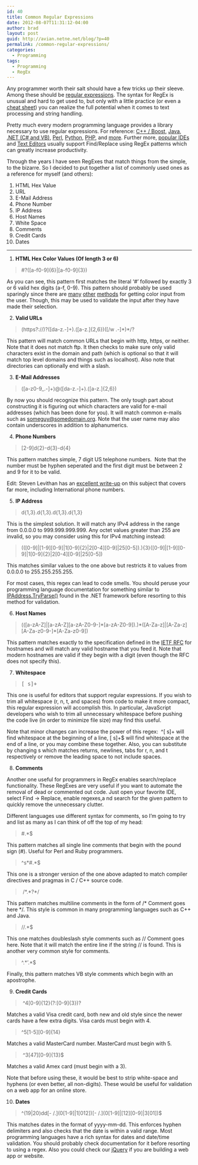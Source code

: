 ```yaml
---
id: 40
title: Common Regular Expressions
date: 2012-08-07T11:31:12-04:00
author: brad
layout: post
guid: http://avian.netne.net/blog/?p=40
permalink: /common-regular-expressions/
categories:
  - Programming
tags:
  - Programming
  - RegEx
---
```

Any programmer worth their salt should have a few tricks up their sleeve. Among these should be [regular expressions](http://en.wikipedia.org/wiki/Regular_expression). The syntax for RegEx is unusual and hard to get used to, but only with a little practice (or even a [cheat sheet](http://www.cheatography.com/davechild/cheat-sheets/regular-expressions/)) you can realize the full potential when it comes to text processing and string handling.

<!--more-->

Pretty much every modern programming language provides a library necessary to use regular expressions. For reference: [C++ / Boost](http://www.boost.org/doc/libs/1_50_0/libs/regex/doc/html/index.html), [Java](http://docs.oracle.com/javase/6/docs/api/java/util/regex/package-summary.html), [.NET (C# and VB)](http://msdn.microsoft.com/en-us/library/system.text.regularexpressions.regex.aspx), [Perl](http://perldoc.perl.org/perlre.html#Regular-Expressions), [Python](http://docs.python.org/library/re.html), [PHP](http://php.net/manual/en/function.preg-match.php), and [more](http://en.wikipedia.org/wiki/Comparison_of_regular_expression_engines). Further more, [popular IDEs](http://www.microsoft.com/visualstudio/en-us) and [Text Editors](http://www.textpad.com/) usually support Find/Replace using RegEx patterns which can greatly increase productivity.

Through the years I have seen RegExes that match things from the simple, to the bizarre. So I decided to put together a list of commonly used ones as a reference for myself (and others):

  1. HTML Hex Value
  2. URL
  3. E-Mail Address
  4. Phone Number
  5. IP Address
  6. Host Names
  7. White Space
  8. Comments
  9. Credit Cards
 10. Dates

* * *

1. **HTML Hex Color Values (Of length 3 or 6)**

> #?([a-f0-9]{6}|[a-f0-9]{3})

As you can see, this pattern first matches the literal ‘#’ followed by exactly 3 or 6 valid hex digits (a-f, 0-9). This pattern should probably be used sparingly since there are [many](http://acko.net/blog/farbtastic-jquery-color-picker-plug-in/) [other](http://msdn.microsoft.com/en-us/library/system.windows.forms.colordialog.aspx) [methods](http://jscolor.com/) for getting color input from the user. Though, this may be used to validate the input after they have made their selection.

2. **Valid URLs**

> (https?://)?([da-z.-]+).([a-z.]{2,6})([/w .-]\*)\*/?

This pattern will match common URLs that begin with http, https, or neither. Note that it does not match ftp. It then checks to make sure only valid characters exist in the domain and path (which is optional so that it will match top level domains and things such as localhost). Also note that directories can optionally end with a slash.

3. **E-Mail Addresses**

> ([a-z0-9_.-]+)@([da-z.-]+).([a-z.]{2,6})

By now you should recognize this pattern. The only tough part about constructing it is figuring out which characters are valid for e-mail addresses (which has been done for you). It will match common e-mails such as someguy@somedomain.org. Note that the user name may also contain underscores in addition to alphanumerics.

4. **Phone Numbers**

> [2-9]d{2}-d{3}-d{4}

This pattern matches simple, 7 digit US telephone numbers.  Note that the number must be hyphen seperated and the first digit must be between 2 and 9 for it to be valid.

Edit: Steven Levithan has an [excellent write-up](http://blog.stevenlevithan.com/archives/validate-phone-number) on this subject that covers far more, including International phone numbers.

5. **IP Address**

> d{1,3}.d{1,3}.d{1,3}.d{1,3}

This is the simplest solution. It will match any IPv4 address in the range from 0.0.0.0 to 999.999.999.999. Any octet values greater than 255 are invalid, so you may consider using this for IPv4 matching instead:

> ((\[0-9]|[1-9\]\[0-9\]|1\[0-9]{2}|2[0-4\]\[0-9\]|25\[0-5]).){3}([0-9]|[1-9\]\[0-9\]|1\[0-9]{2}|2[0-4\]\[0-9\]|25[0-5])

This matches similar values to the one above but restricts it to values from 0.0.0.0 to 255.255.255.255.

For most cases, this regex can lead to code smells. You should peruse your programming language documentation for something similar to [IPAddress.TryParse()](http://msdn.microsoft.com/en-us/library/system.net.ipaddress.tryparse) found in the .NET framework before resorting to this method for validation.

6. **Host Names**

> ((\[a-zA-Z]|[a-zA-Z\]\[a-zA-Z0-9-\]\*\[a-zA-Z0-9]).)\*([A-Za-z]|[A-Za-z\]\[A-Za-z0-9-\]*[A-Za-z0-9])

This pattern matches exactly to the specification defined in the [IETF RFC](http://tools.ietf.org/html/rfc952) for hostnames and will match any valid hostname that you feed it. Note that modern hostnames are valid if they begin with a digit (even though the RFC does not specify this).

7. **Whitespace**

> <tt>[ s]+</tt>

This one is useful for editors that support regular expressions. If you wish to trim all whitespace (r, n, t, and spaces) from code to make it more compact, this regular expression will accomplish this. In particular, JavaScript developers who wish to trim all unnecessary whitespace before pushing the code live (in order to minimize file size) may find this useful.

Note that minor changes can increase the power of this regex:  ^[ s]+ will find whitespace at the beginning of a line, [ s]+$ will find whitespace at the end of a line, or you may combine these together. Also, you can substitute by changing s which matches returns, newlines, tabs for r, n, and t respectively or remove the leading space to not include spaces.

8. **Comments**

Another one useful for programmers in RegEx enables search/replace functionality. These RegExes are very useful if you want to automate the removal of dead or commented out code. Just open your favorite IDE, select Find -> Replace, enable regexes,a nd search for the given pattern to quickly remove the unnecessary clutter.

Different languages use different syntax for comments, so I’m going to try and list as many as I can think of off the top of my head:

> #.*$

This pattern matches all single line comments that begin with the pound sign (#). Useful for Perl and Ruby programmers.

> ^s\*#.\*$

This one is a stronger version of the one above adapted to match compiler directives and pragmas in C / C++ source code.

>  /\*.\*?*/

This pattern matches multiline comments in the form of /\* Comment goes here \*/. This style is common in many programming languages such as C++ and Java.

> //.*$

This one matches doubleslash style comments such as // Comment goes here. Note that it will match the entire line if the string // is found. This is another very common style for comments.

> ^.\*’.\*$

Finally, this pattern matches VB style comments which begin with an apostrophe.

9. **Credit Cards**

>  ^4[0-9]{12}(?:[0-9]{3})?

Matches a valid Visa credit card, both new and old style since the newer cards have a few extra digits. Visa cards must begin with 4.

> ^5\[1-5\]\[0-9\]{14}

Matches a valid MasterCard number. MasterCard must begin with 5.

>  ^3\[47\]\[0-9\]{13}$

Matches a valid Amex card (must begin with a 3).

Note that before using these, it would be best to strip white-space and hyphens (or even better, all non-digits). These would be useful for validation on a web app for an online store.

10. **Dates**

> ^(19|20)dd\[- /.\](0\[1-9]|1\[012])[- /.\](0[1-9]|[12\]\[0-9\]|3[01])$

This matches dates in the format of yyyy-mm-dd. This enforces hyphen delimiters and also checks that the date is within a valid range. Most programming languages have a rich syntax for dates and date/time validation. You should probably check documentation for it before resorting to using a regex. Also you could check our [jQuery](http://jqueryui.com/demos/datepicker/) if you are building a web app or website.
